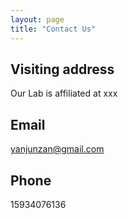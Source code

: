```yaml
---
layout: page
title: "Contact Us"
---
```


## Visiting address
Our Lab is affiliated at xxx

## Email

yanjunzan@gmail.com

## Phone

15934076136
